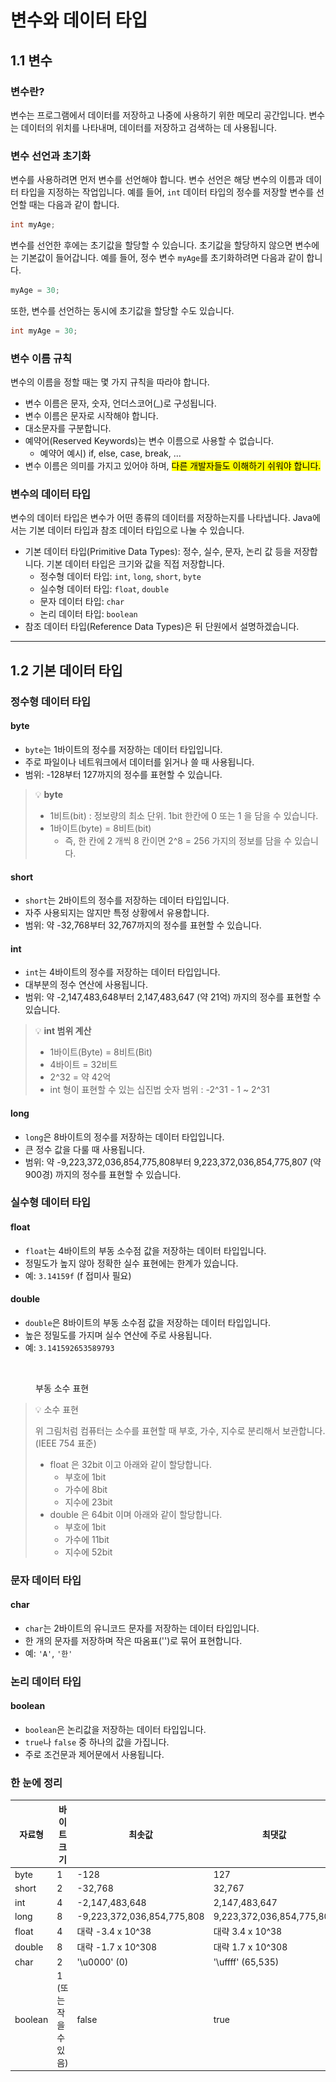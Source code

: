 # 변수와 데이터 타입

## 1.1 변수

### 변수란?

변수는 프로그램에서 데이터를 저장하고 나중에 사용하기 위한 메모리 공간입니다. 변수는 데이터의 위치를 나타내며, 데이터를 저장하고 검색하는 데 사용됩니다.

### 변수 선언과 초기화

변수를 사용하려면 먼저 변수를 선언해야 합니다. 변수 선언은 해당 변수의 이름과 데이터 타입을 지정하는 작업입니다. 예를 들어, `int` 데이터 타입의 정수를 저장할 변수를 선언할 때는 다음과 같이 합니다.

```java
int myAge;
```

변수를 선언한 후에는 초기값을 할당할 수 있습니다. 초기값을 할당하지 않으면 변수에는 기본값이 들어갑니다. 예를 들어, 정수 변수 `myAge`를 초기화하려면 다음과 같이 합니다.

```java
myAge = 30;
```

또한, 변수를 선언하는 동시에 초기값을 할당할 수도 있습니다.

```java
int myAge = 30;
```

### 변수 이름 규칙

변수의 이름을 정할 때는 몇 가지 규칙을 따라야 합니다.

* 변수 이름은 문자, 숫자, 언더스코어(\_)로 구성됩니다.
* 변수 이름은 문자로 시작해야 합니다.
* 대소문자를 구분합니다.
* 예약어(Reserved Keywords)는 변수 이름으로 사용할 수 없습니다.
  * 예약어 예시) if, else, case, break, ...
* 변수 이름은 의미를 가지고 있어야 하며, <mark style="background-color:yellow;">다른 개발자들도 이해하기 쉬워야 합니다.</mark>

### 변수의 데이터 타입

변수의 데이터 타입은 변수가 어떤 종류의 데이터를 저장하는지를 나타냅니다. Java에서는 기본 데이터 타입과 참조 데이터 타입으로 나눌 수 있습니다.

* 기본 데이터 타입(Primitive Data Types): 정수, 실수, 문자, 논리 값 등을 저장합니다. 기본 데이터 타입은 크기와 값을 직접 저장합니다.
  * 정수형 데이터 타입: `int`, `long`, `short`, `byte`
  * 실수형 데이터 타입: `float`, `double`
  * 문자 데이터 타입: `char`
  * 논리 데이터 타입: `boolean`
* 참조 데이터 타입(Reference Data Types)은 뒤 단원에서 설명하겠습니다.



***



## 1.2 기본 데이터 타입

### 정수형 데이터 타입

#### **byte**

* `byte`는 1바이트의 정수를 저장하는 데이터 타입입니다.
* 주로 파일이나 네트워크에서 데이터를 읽거나 쓸 때 사용됩니다.
* 범위: -128부터 127까지의 정수를 표현할 수 있습니다.

> 💡 **byte**
>
> * 1비트(bit) : 정보량의 최소 단위. 1bit 한칸에 0 또는 1 을 담을 수 있습니다.
> * 1바이트(byte) = 8비트(bit)
>   * 즉, 한 칸에 2 개씩 8 칸이면 2^8 = 256 가지의 정보를 담을 수 있습니다.

#### **short**

* `short`는 2바이트의 정수를 저장하는 데이터 타입입니다.
* 자주 사용되지는 않지만 특정 상황에서 유용합니다.
* 범위: 약 -32,768부터 32,767까지의 정수를 표현할 수 있습니다.

#### **int**

* `int`는 4바이트의 정수를 저장하는 데이터 타입입니다.
* 대부분의 정수 연산에 사용됩니다.
* 범위: 약 -2,147,483,648부터 2,147,483,647 (약 21억) 까지의 정수를 표현할 수 있습니다.

> 💡 **int 범위 계산**
>
> * 1바이트(Byte) = 8비트(Bit)
> * 4바이트 = 32비트
> * 2^32 = 약 42억
> * int 형이 표현할 수 있는 십진법 숫자 범위 : -2^31 - 1 \~ 2^31

#### **long**

* `long`은 8바이트의 정수를 저장하는 데이터 타입입니다.
* 큰 정수 값을 다룰 때 사용됩니다.
* 범위: 약 -9,223,372,036,854,775,808부터 9,223,372,036,854,775,807 (약 900경) 까지의 정수를 표현할 수 있습니다.



### 실수형 데이터 타입

#### **float**

* `float`는 4바이트의 부동 소수점 값을 저장하는 데이터 타입입니다.
* 정밀도가 높지 않아 정확한 실수 표현에는 한계가 있습니다.
* 예: `3.14159f` (f 접미사 필요)

#### **double**

* `double`은 8바이트의 부동 소수점 값을 저장하는 데이터 타입입니다.
* 높은 정밀도를 가지며 실수 연산에 주로 사용됩니다.
* 예: `3.141592653589793`

<figure><img src="../.gitbook/assets/스크린샷 2023-10-05 02.50.58.png" alt=""><figcaption><p>부동 소수 표현</p></figcaption></figure>

> 💡 소수 표현
>
> 위 그림처럼 컴퓨터는 소수를 표현할 때 부호, 가수, 지수로 분리해서 보관합니다. (IEEE 754 표준)
>
> * float 은 32bit 이고 아래와 같이 할당합니다.
>   * 부호에 1bit
>   * 가수에 8bit
>   * 지수에 23bit
> * double 은 64bit 이며 아래와 같이 할당합니다.
>   * 부호에 1bit
>   * 가수에 11bit
>   * 지수에 52bit

####

### 문자 데이터 타입

#### **char**

* `char`는 2바이트의 유니코드 문자를 저장하는 데이터 타입입니다.
* 한 개의 문자를 저장하며 작은 따옴표('')로 묶어 표현합니다.
* 예: `'A'`, `'한'`

### 논리 데이터 타입

#### **boolean**

* `boolean`은 논리값을 저장하는 데이터 타입입니다.
* `true`나 `false` 중 하나의 값을 가집니다.
* 주로 조건문과 제어문에서 사용됩니다.



### 한 눈에 정리

<table data-full-width="true"><thead><tr><th>자료형</th><th>바이트 크기</th><th>최솟값</th><th>최댓값</th></tr></thead><tbody><tr><td>byte</td><td>1</td><td>-128</td><td>127</td></tr><tr><td>short</td><td>2</td><td>-32,768</td><td>32,767</td></tr><tr><td>int</td><td>4</td><td>-2,147,483,648</td><td>2,147,483,647</td></tr><tr><td>long</td><td>8</td><td>-9,223,372,036,854,775,808</td><td>9,223,372,036,854,775,807</td></tr><tr><td>float</td><td>4</td><td>대략 -3.4 x 10^38</td><td>대략 3.4 x 10^38</td></tr><tr><td>double</td><td>8</td><td>대략 -1.7 x 10^308</td><td>대략 1.7 x 10^308</td></tr><tr><td>char</td><td>2</td><td>'\u0000' (0)</td><td>'\uffff' (65,535)</td></tr><tr><td>boolean</td><td>1 (또는 작을 수 있음)</td><td>false</td><td>true</td></tr></tbody></table>



